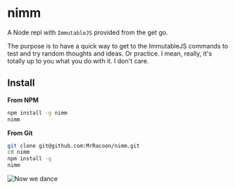 nimm
====

A Node repl with `ImmutableJS` provided from the get go.

The purpose is to have a quick way to get to the ImmutableJS commands to test
and try random thoughts and ideas. Or practice. I mean, really, it's totally up
to you what you do with it. I don't care.


Install
-------

**From NPM**

```bash
npm install -g nimm
nimm
```

**From Git**

```bash
git clone git@github.com:MrRacoon/nimm.git
cd nimm
npm install -g
nimm
```

![Now we dance](http://www.lovethisgif.com/uploaded_images/48773-Colbert-Rockettes-Get-Lucky-Coachella-Dance-Party-Gif-Pandawhale.gif)


